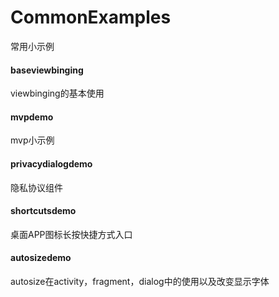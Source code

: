 # CommonExamples
常用小示例

#### baseviewbinging
 viewbinging的基本使用

#### mvpdemo
 mvp小示例

#### privacydialogdemo
 隐私协议组件

#### shortcutsdemo
 桌面APP图标长按快捷方式入口

#### autosizedemo
 autosize在activity，fragment，dialog中的使用以及改变显示字体